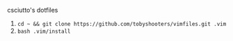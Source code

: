 csciutto's dotfiles
1. `cd ~ && git clone https://github.com/tobyshooters/vimfiles.git .vim`
1. `bash .vim/install`
